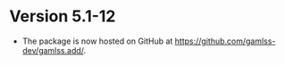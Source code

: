 # Version 5.1-12

* The package is now hosted on GitHub at
  <https://github.com/gamlss-dev/gamlss.add/>.
